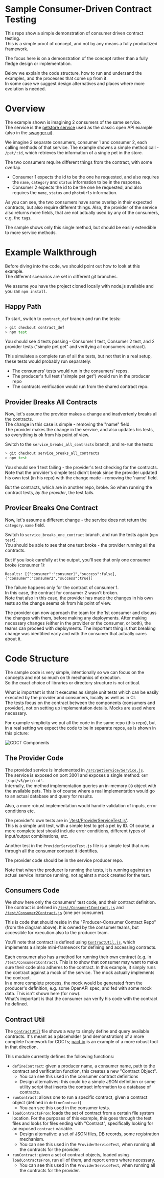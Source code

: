 
# Sample Consumer-Driven Contract Testing

This repo show a simple demonstration of consumer driven contract testing.  
This is a simple proof of concept, and not by any means a fully productized framework.  

The focus here is on a demonstration of the concept rather than a fully fledge design or implementation.

Below we explain the code structure, how to run and undersand the examples, and the processes that come up from it.  
In some case we suggest design alternatives and places where more evolution is needed.

# Overview

The example shown is imagining 2 consumers of the same service.  
The service is the [petstore service](https://github.com/OAI/OpenAPI-Specification/blob/main/examples/v3.0/petstore.json) used as the classic open API example (also in the [swagger ui](https://petstore3.swagger.io/#/pet/getPetById)).

We imagine 2 separate consumers, consumer 1 and consumer 2, each calling methods of that service. The example showns a simple method call - `/pet/:id`, which retrieves the information of a single pet in the store.

The two consumers require different things from the contract, with some overlap.  
- Consumer 1 expects the id to be the one he requested, and also requires the `name`, `category` and `status` information to be in the response.
- Consumer 2 expects the id to be the one he requested, and also requires the `name`, `status` and `photoUrls` information.

As you can see, the two consumers have some overlap in their expected contracts, but also require different things. Also, the provider of the service also returns more fields, that are not actually used by any of the consumers, e.g. the `tags`.

The sample shows only this single method, but should be easily extendible to more service methods.

# Example Walkthrough

Before diving into the code, we should point out how to look at this example.  
The different scenarios are set in different git branches.

We assume you have the project cloned locally with node.js available and you ran `npm install`.

## Happy Path
To start, switch to `contract_def` branch and run the tests:
```bash
> git checkout contract_def
> npm test
```

You should see 4 tests passing - Consumer 1 test, Consumer 2 test, and 2 provider tests ("simple pet get" and verifying all consumers contract).

This simulates a complete run of all the tests, but not that in a real setup, these tests would probably run separately:
- The consumers' tests would run in the consumers' repos.
- The producer's full test ("simple pet get") would run in the producer repo
- The contracts verification would run from the shared contract repo.

## Provider Breaks All Contracts
Now, let's assume the provider makes a change and inadvertenly breaks all the contracts.  
The change in this case is simple - removing the "name" field.  
The provider makes the change in the service, and also updates his tests, so everything is ok from his point of view.

Switch to the `service_breaks_all_contracts` branch, and re-run the tests:
```bash
> git checkout service_breaks_all_contracts
> npm test
```

You should see 1 test failing - the provider's test checking for the contracts.  
Note that the provider's simple test didn't break since the provider updated his own test (in his repo) with the change made - removing the 'name' field.

But the contracts, which are in another repo, broke. So when running the contract tests, _by the provider_, the test fails.

## Provicer Breaks One Contract

Now, let's assume a different change - the service does not return the `category.name` field.  

Switch to `service_breaks_one_contract` branch, and run the tests again (`npm test`).  
You should be able to see that one test broke - the provider running all the contracts.

But if you look carefully at the output, you'll see that only one consumer broke (consumer 1):
```
Results: [{"consumer":"consumer1","success":false},{"consumer":"consumer2","success":true}]
```

The failure happens only for the contract of consumer 1.  
In this case, the contract for consumer 2 wasn't broken.  
Note that also in this case, the provider has made the changes in his own tests so the change seems ok from his point of view.

The provider can now approach the team for the 1st consumer and discuss the changes with them, before making any deployments.
After making necessary changes (either in the provider or the consumer, or both), the teams can proceed with deployments.
The important thing is that breaking change was identified early and with the consumer that actually cares about it.



# Code Structure

The sample code is very simple, intentionally so we can focus on the concepts and not so much on th mechanics of execution.  
So the exact choice of libraries or directory structure is not critical.

What _is_ important is that it executes as simple unit tests which can be easily executed by the provider and consumers, locally as well as in CI.  
The tests focus on the contract between the components (consumers and provider), not on setting up implementation details. Mocks are used where necessary.

For example simplicity we put all the code in the same repo (this repo), but in a real setting we expect the code to be in separate repos, as is shown in this picture:

![CDCT Components](./docs/TechRoadmap-CDCT%20Components.drawio.png)

## The Provider Code

The provided service is implemented in [`/src/petService/Service.js`](./src/petService/Service.js).  
The service is exposed on port 3001 and exposes a single method: `GET '/api/v3/pet/:id'`.  
Internally, the method implementation queries an in-memory `DB` object with the available pets. This is of course where a real implementation would go to an actual database and query for results.

Also, a more robust implementation would handle validation of inputs, error conditions etc.

The provider's own tests are in [`/test/ProviderServiceTest.js'](./test/ProviderServiceTest.js).  
This is a simple unit test, with a simple test to get a pet by ID. Of course, a more complete test should include error conditions, different types of input/output combinations, etc.

Another test in the `ProviderServiceTest.js` file is a simple test that runs through all the consumer contract it identifies.

The provider code should be in the service producer repo.

Note that when the producer is running the tests, it is running against an actual service instance running, not against a mock created for the test.

## Consumers Code

We show here only the consumers' test code, and their contract definition. The contract is defined in [`/test/Consumer1Contract.js`](./test/Consumer1Contract.js) and [`/test/Consumer2Contract.js`](./test/Consumer2Contract.js) (one per consumer).

This is code that should reside in the "Producer-Consumer Contract Repo" (from the diagram above). It is owned by the consumer teams, but accessible for execution also to the producer team.

You'll note that contract is defined using [`ContractUtil.js`](./test/ContractUtil.js), which implements a simple mini-framework for defining and accessing contracts.

Each consumer also has a method for running their own contract (e.g. in `/test/Consumer1Contract`). This is to show that consumer may want to make sure their code also adheres to the contract. In this example, it simply runs the contract against a mock of the service. The mock actually implements the contract.  
In a more complete process, the mock would be generated from the producer's definition, e.g. some OpenAPI spec, and fed with some mock data. This isn't shown here (for now).  
What's important is that the consumer can verify his code with the contract he defined.

## Contract Util

The [`ContractUtil`](./test/ContractUtil.js) file shows a way to simply define and query available contracts. It's meant as a placeholder (and demonstration) of a more complete framework for CDCTs; [pact.io](http://pact.io) is an example of a more robust tool in that direction.

This module currently defines the following functions:
- `defineContract`: given a producer name, a consumer name, path to the contract and verification function, this creates a new "Contract Object".
    - You can see this used in the consumer contract definitions
    - Design alternatives: this could be a simple JSON definition or some utility script that inserts the contract information to a database of contracts.
- `runContract`: allows one to run a specific contract, given a contract object (defined in `defineContract`)
    - You can see this used in the consumer tests.
- `loadContractsFrom`: loads the set of contract from a certain file system location. For the purposes of this example, this goes through the test files and looks for files ending with "Contract", specifically looking for an exposed `contract` variable.
    - Design alternative: a set of JSON files, DB records, some registration mechanism.
    - You can see this used in the `ProviderServiceTest`, when running all the contracts for the provider.
- `runContract`: given a set of contract objects, loaded using `loadContractsFrom`, run all of them, and report errors where necessary.
    - You can see this used in the `ProviderServiceTest`, when running all the contracts for the provider.

